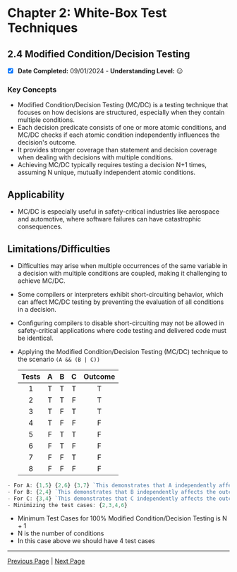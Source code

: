 # Chapter 2: White-Box Test Techniques

## 2.4 Modified Condition/Decision Testing

- [x] **Date Completed:** 09/01/2024 - **Understanding Level:** 😐

### Key Concepts

- Modified Condition/Decision Testing (MC/DC) is a testing technique that focuses on how decisions are structured, especially when they contain multiple conditions.
- Each decision predicate consists of one or more atomic conditions, and MC/DC checks if each atomic condition independently influences the decision's outcome.
- It provides stronger coverage than statement and decision coverage when dealing with decisions with multiple conditions.
- Achieving MC/DC typically requires testing a decision N+1 times, assuming N unique, mutually independent atomic conditions.

## Applicability

- MC/DC is especially useful in safety-critical industries like aerospace and automotive, where software failures can have catastrophic consequences.

## Limitations/Difficulties

- Difficulties may arise when multiple occurrences of the same variable in a decision with multiple conditions are coupled, making it challenging to achieve MC/DC.
- Some compilers or interpreters exhibit short-circuiting behavior, which can affect MC/DC testing by preventing the evaluation of all conditions in a decision.
- Configuring compilers to disable short-circuiting may not be allowed in safety-critical applications where code testing and delivered code must be identical.

- Applying the Modified Condition/Decision Testing (MC/DC) technique to the scenario `(A && (B | C))`

  | Tests |  A  |  B  |  C  | Outcome |
  | :---: | :-: | :-: | :-: | :-----: |
  |   1   |  T  |  T  |  T  |    T    |
  |   2   |  T  |  T  |  F  |    T    |
  |   3   |  T  |  F  |  T  |    T    |
  |   4   |  T  |  F  |  F  |    F    |
  |   5   |  F  |  T  |  T  |    F    |
  |   6   |  F  |  T  |  F  |    F    |
  |   7   |  F  |  F  |  T  |    F    |
  |   8   |  F  |  F  |  F  |    F    |

```javascript
- For A: {1,5} {2,6} {3,7} `This demonstrates that A independently affects the outcome.`
- For B: {2,4} `This demonstrates that B independently affects the outcome.`
- For C: {3,4} `This demonstrates that C independently affects the outcome.`
- Minimizing the test cases: {2,3,4,6}
```

- Minimum Test Cases for 100% Modified Condition/Decision Testing is N + 1
- N is the number of conditions
- In this case above we should have 4 test cases

---

[Previous Page](2.3-decision-testing.md) | [Next Page](2.5-multiple-condition-testing.md)
